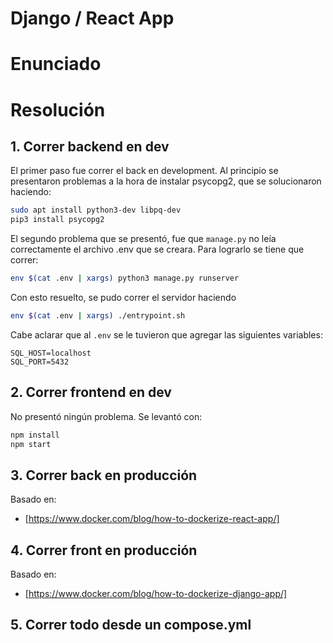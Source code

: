 # Django / React App

# Enunciado

# Resolución
## 1. Correr backend en dev

El primer paso fue correr el back en development. Al principio se presentaron problemas a la hora de instalar psycopg2, que se solucionaron haciendo:

```bash
sudo apt install python3-dev libpq-dev
pip3 install psycopg2
```

El segundo problema que se presentó, fue que `manage.py` no leía correctamente el archivo .env que se creara. Para lograrlo se tiene que correr:

```bash
env $(cat .env | xargs) python3 manage.py runserver
```

Con esto resuelto, se pudo correr el servidor haciendo

```bash
env $(cat .env | xargs) ./entrypoint.sh
```

Cabe aclarar que al `.env` se le tuvieron que agregar las siguientes variables:

```.env
SQL_HOST=localhost
SQL_PORT=5432
```

## 2. Correr frontend en dev

No presentó ningún problema. Se levantó con:

```bash
npm install
npm start
```

## 3. Correr back en producción

Basado en:
- [https://www.docker.com/blog/how-to-dockerize-react-app/]

## 4. Correr front en producción

Basado en:
- [https://www.docker.com/blog/how-to-dockerize-django-app/]


## 5. Correr todo desde un compose.yml


